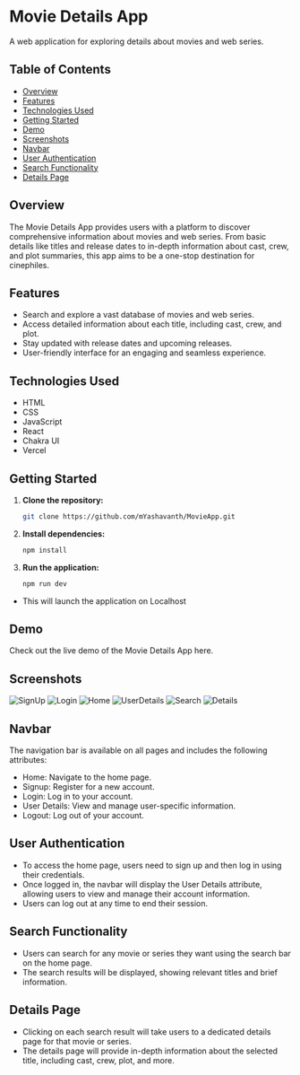 # Movie Details App

A web application for exploring details about movies and web series.

## Table of Contents

- [Overview](#overview)
- [Features](#features)
- [Technologies Used](#technologies-used)
- [Getting Started](#getting-started)
- [Demo](#demo)
- [Screenshots](#screenshots)
- [Navbar](#navbar)
- [User Authentication](#user-authentication)
- [Search Functionality](#search-functionality)
- [Details Page](#details-page)

## Overview

The Movie Details App provides users with a platform to discover comprehensive information about movies and web series. From basic details like titles and release dates to in-depth information about cast, crew, and plot summaries, this app aims to be a one-stop destination for cinephiles.

## Features

- Search and explore a vast database of movies and web series.
- Access detailed information about each title, including cast, crew, and plot.
- Stay updated with release dates and upcoming releases.
- User-friendly interface for an engaging and seamless experience.

## Technologies Used

- HTML
- CSS
- JavaScript
- React
- Chakra UI
- Vercel

## Getting Started

1. **Clone the repository:**

   ```bash
   git clone https://github.com/mYashavanth/MovieApp.git

2. **Install dependencies:**

    ```bash
    npm install

3. **Run the application:**
    ```bash
    npm run dev

- This will launch the application on Localhost

## Demo
Check out the live demo of the Movie Details App here.

## Screenshots
![SignUp](./preview%20Images/SignpUp.png)
![Login](./preview%20Images/Login.png)
![Home](./preview%20Images/Home.png)
![UserDetails](./preview%20Images/UserDetails.png)
![Search](./preview%20Images/Search.png)
![Details](./preview%20Images/Details.png)

## Navbar
The navigation bar is available on all pages and includes the following attributes:

- Home: Navigate to the home page.
- Signup: Register for a new account.
- Login: Log in to your account.
- User Details: View and manage user-specific information.
- Logout: Log out of your account.

## User Authentication
- To access the home page, users need to sign up and then log in using their credentials.
- Once logged in, the navbar will display the User Details attribute, allowing users to view and manage their account information.
- Users can log out at any time to end their session.

## Search Functionality
- Users can search for any movie or series they want using the search bar on the home page.
- The search results will be displayed, showing relevant titles and brief information.

## Details Page
- Clicking on each search result will take users to a dedicated details page for that movie or series.
- The details page will provide in-depth information about the selected title, including cast, crew, plot, and more.

